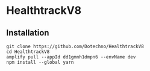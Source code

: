 # HealthtrackV8
## Installation
```
git clone https://github.com/Dotechno/HealthtrackV8
cd HealthtrackV8
amplify pull --appId dd1gmnh1dmpn6 --envName dev
npm install --global yarn
```
